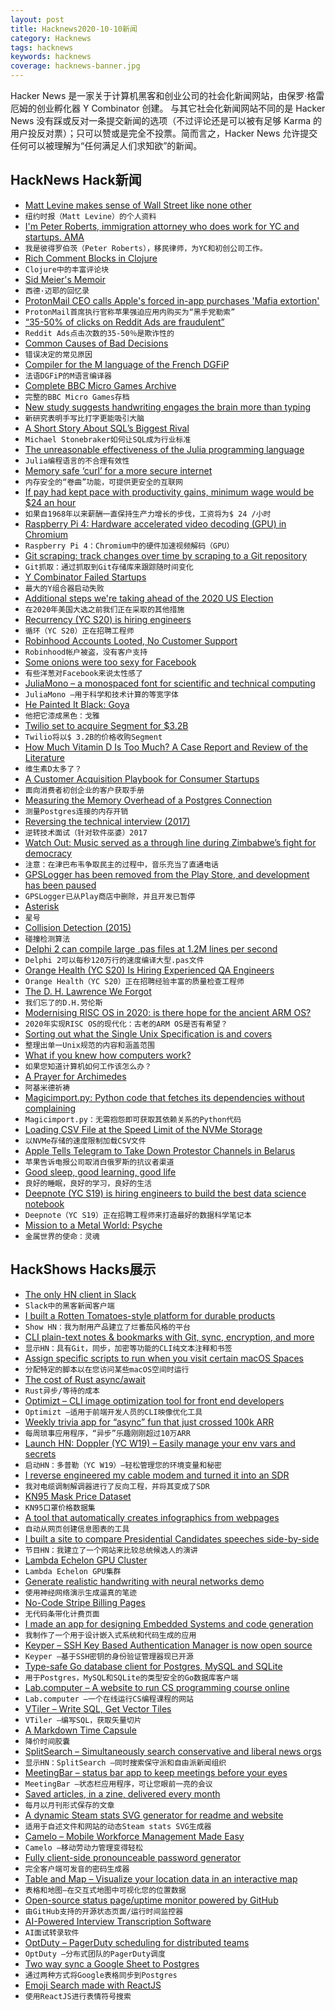 ```yaml
---
layout: post
title: Hacknews2020-10-10新闻
category: Hacknews
tags: hacknews
keywords: hacknews
coverage: hacknews-banner.jpg
---
```


Hacker News 是一家关于计算机黑客和创业公司的社会化新闻网站，由保罗·格雷厄姆的创业孵化器 Y Combinator 创建。
与其它社会化新闻网站不同的是 Hacker News 没有踩或反对一条提交新闻的选项（不过评论还是可以被有足够 Karma 的用户投反对票）；只可以赞或是完全不投票。简而言之，Hacker News 允许提交任何可以被理解为“任何满足人们求知欲”的新闻。

## HackNews Hack新闻


- [Matt Levine makes sense of Wall Street like none other](https://www.nytimes.com/2020/10/08/business/matt-levine-bloomberg.html)
- `纽约时报（Matt Levine）的个人资料`
- [I'm Peter Roberts, immigration attorney who does work for YC and startups. AMA](item?id=24730450)
- `我是彼得罗伯茨（Peter Roberts），移民律师，为YC和初创公司工作。 `
- [Rich Comment Blocks in Clojure](https://betweentwoparens.com/rich-comment-blocks)
- `Clojure中的丰富评论块`
- [Sid Meier's Memoir](https://sidmeiersmemoir.com/)
- `西德·迈耶的回忆录`
- [ProtonMail CEO calls Apple's forced in-app purchases 'Mafia extortion'](https://www.techspot.com/news/87043-protonmail-ceo-calls-apple-forced-app-purchases-mafia.html)
- `ProtonMail首席执行官称苹果强迫应用内购买为“黑手党勒索”`
- [“35-50% of clicks on Reddit Ads are fraudulent”](https://www.reddit.com/r/redditads/comments/ikfmln/3550_of_clicks_on_reddit_ads_are_fraudulent/)
- `Reddit Ads点击次数的35-50％是欺诈性的`
- [Common Causes of Bad Decisions](https://www.collaborativefund.com/blog/bad-decisions/)
- `错误决定的常见原因`
- [Compiler for the M language of the French DGFiP](https://gitlab.inria.fr/verifisc/mlang)
- `法语DGFiP的M语言编译器`
- [Complete BBC Micro Games Archive](http://bbcmicro.co.uk//about.php)
- `完整的BBC Micro Games存档`
- [New study suggests handwriting engages the brain more than typing](https://www.ctvnews.ca/health/new-study-suggests-handwriting-engages-the-brain-more-than-typing-1.5132542)
- `新研究表明手写比打字更能吸引大脑`
- [A Short Story About SQL’s Biggest Rival](http://holistics.io/blog/quel-vs-sql/?)
- `Michael Stonebraker如何让SQL成为行业标准`
- [The unreasonable effectiveness of the Julia programming language](https://arstechnica.com/science/2020/10/the-unreasonable-effectiveness-of-the-julia-programming-language/)
- `Julia编程语言的不合理有效性`
- [Memory safe ‘curl’ for a more secure internet](https://daniel.haxx.se/blog/2020/10/09/rust-in-curl-with-hyper/)
- `内存安全的“卷曲”功能，可提供更安全的互联网`
- [If pay had kept pace with productivity gains, minimum wage would be $24 an hour](https://www.commondreams.org/views/2020/01/21/if-worker-pay-had-kept-pace-productivity-gains-1968-todays-minimum-wage-would-be-24)
- `如果自1968年以来薪酬一直保持生产力增长的步伐，工资将为$ 24 /小时`
- [Raspberry Pi 4: Hardware accelerated video decoding (GPU) in Chromium](https://lemariva.com/blog/rss/raspberry-pi-4-video-acceleration-decode-chromium)
- `Raspberry Pi 4：Chromium中的硬件加速视频解码（GPU）`
- [Git scraping: track changes over time by scraping to a Git repository](https://simonwillison.net/2020/Oct/9/git-scraping/)
- `Git抓取：通过抓取到Git存储库来跟踪随时间变化`
- [Y Combinator Failed Startups](https://www.failory.com/blog/y-combinator-failures)
- `最大的Y组合器启动失败`
- [Additional steps we're taking ahead of the 2020 US Election](https://blog.twitter.com/en_us/topics/company/2020/2020-election-changes.html)
- `在2020年美国大选之前我们正在采取的其他措施`
- [Recurrency (YC S20) is hiring engineers](https://jobs.ashbyhq.com/recurrency)
- `循环（YC S20）正在招聘工程师`
- [Robinhood Accounts Looted, No Customer Support](https://www.bloomberg.com/news/articles/2020-10-09/robinhood-users-had-accounts-looted-say-there-s-no-one-to-call)
- `Robinhood帐户被盗，没有客户支持`
- [Some onions were too sexy for Facebook](https://www.bbc.com/news/54467384)
- `有些洋葱对Facebook来说太性感了`
- [JuliaMono – a monospaced font for scientific and technical computing](https://juliamono.netlify.app/)
- `JuliaMono –用于科学和技术计算的等宽字体`
- [He Painted It Black: Goya](https://literaryreview.co.uk/he-painted-it-black)
- `他把它漆成黑色：戈雅`
- [Twilio set to acquire Segment for $3.2B](https://www.forbes.com/sites/alexkonrad/2020/10/09/twilio-to-acquire-cloud-startup-segment-for-3-billion/)
- `Twilio将以$ 3.2B的价格收购Segment`
- [How Much Vitamin D Is Too Much? A Case Report and Review of the Literature](https://pubmed.ncbi.nlm.nih.gov/33030138/)
- `维生素D太多了？`
- [A Customer Acquisition Playbook for Consumer Startups](https://firstround.com/review/drive-growth-by-picking-the-right-lane-a-customer-acquisition-playbook-for-consumer-startups/)
- `面向消费者初创企业的客户获取手册`
- [Measuring the Memory Overhead of a Postgres Connection](https://blog.anarazel.de/2020/10/07/measuring-the-memory-overhead-of-a-postgres-connection/)
- `测量Postgres连接的内存开销`
- [Reversing the technical interview (2017)](https://aphyr.com/posts/340-reversing-the-technical-interview)
- `逆转技术面试（针对软件巫婆）2017`
- [Watch Out: Music served as a through line during Zimbabwe’s fight for democracy](https://www.laphamsquarterly.org/roundtable/watch-out)
- `注意：在津巴布韦争取民主的过程中，音乐充当了直通电话`
- [GPSLogger has been removed from the Play Store, and development has been paused](https://github.com/mendhak/gpslogger/issues/849#issue-710863256)
- `GPSLogger已从Play商店中删除，并且开发已暂停`
- [Asterisk](https://cormullion.github.io/pages/2020-10-09-asterisk/)
- `星号`
- [Collision Detection (2015)](http://www.jeffreythompson.org/collision-detection/)
- `碰撞检测算法`
- [Delphi 2 can compile large .pas files at 1.2M lines per second](https://twitter.com/pervognsen/status/1265582295575982080)
- `Delphi 2可以每秒120万行的速度编译大型.pas文件`
- [Orange Health (YC S20) Is Hiring Experienced QA Engineers](https://angel.co/company/orange-health/jobs/1005067-experienced-qa-engineer)
- `Orange Health（YC S20）正在招聘经验丰富的质量检查工程师`
- [The D. H. Lawrence We Forgot](https://www.newyorker.com/books/under-review/the-d-h-lawrence-we-forgot)
- `我们忘了的D.H.劳伦斯`
- [Modernising RISC OS in 2020: is there hope for the ancient ARM OS?](https://liam-on-linux.livejournal.com/73983.html)
- `2020年实现RISC OS的现代化：古老的ARM OS是否有希望？`
- [Sorting out what the Single Unix Specification is and covers](https://utcc.utoronto.ca/~cks/space/blog/unix/SingleUnixSpecificationWhat)
- `整理出单一Unix规范的内容和涵盖范围`
- [What if you knew how computers work?](https://www.xorpd.net/)
- `如果您知道计算机如何工作该怎么办？`
- [A Prayer for Archimedes](https://www.sciencenews.org/article/prayer-archimedes)
- `阿基米德祈祷`
- [Magicimport.py: Python code that fetches its dependencies without complaining](https://github.com/dheera/magicimport.py)
- `Magicimport.py：无需抱怨即可获取其依赖关系的Python代码`
- [Loading CSV File at the Speed Limit of the NVMe Storage](https://liuliu.me/eyes/loading-csv-file-at-the-speed-limit-of-the-nvme-storage/)
- `以NVMe存储的速度限制加载CSV文件`
- [Apple Tells Telegram to Take Down Protestor Channels in Belarus](https://www.iphoneincanada.ca/news/apple-telegram-belarus/)
- `苹果告诉电报公司取消白俄罗斯的抗议者渠道`
- [Good sleep, good learning, good life](https://supermemo.guru/wiki/Good_sleep,_good_learning,_good_life)
- `良好的睡眠，良好的学习，良好的生活`
- [Deepnote (YC S19) is hiring engineers to build the best data science notebook](https://deepnote.com/publish/jobs)
- `Deepnote（YC S19）正在招聘工程师来打造最好的数据科学笔记本`
- [Mission to a Metal World: Psyche](https://www.jpl.nasa.gov/missions/psyche/)
- `金属世界的使命：灵魂`


## HackShows Hacks展示

- [ The only HN client in Slack](https://slack.com/apps/A0187LHV5QC-digest)
- `Slack中的黑客新闻客户端`
- [ I built a Rotten Tomatoes-style platform for durable products](https://www.buyforlifeproducts.com/)
- `Show HN：我为耐用产品建立了烂番茄风格的平台`
- [ CLI plain-text notes & bookmarks with Git, sync, encryption, and more](https://github.com/xwmx/nb)
- `显示HN：具有Git，同步，加密等功能的CLI纯文本注释和书签`
- [ Assign specific scripts to run when you visit certain macOS Spaces](https://spencerdailey.com/2020/10/06/how-to-assign-specific-scripts-to-run-when-you-visit-certain-mac-spaces-%f0%9f%96%a5-%f0%9f%8e%af/)
- `分配特定的脚本以在您访问某些macOS空间时运行`
- [ The cost of Rust async/await](https://github.com/jkarneges/rust-async-bench)
- `Rust异步/等待的成本`
- [ Optimizt – CLI image optimization tool for front end developers](https://github.com/funbox/optimizt)
- `Optimizt –适用于前端开发人员的CLI映像优化工具`
- [ Weekly trivia app for “async” fun that just crossed 100k ARR](item?id=24713437)
- `每周琐事应用程序，“异步”乐趣刚刚超过10万ARR`
- [Launch HN: Doppler (YC W19) – Easily manage your env vars and secrets](item?id=24719722)
- `启动HN：多普勒（YC W19）–轻松管理您的环境变量和秘密`
- [ I reverse engineered my cable modem and turned it into an SDR](https://stdw.github.io/cm-sdr/)
- `我对电缆调制解调器进行了反向工程，并将其变成了SDR`
- [ KN95 Mask Price Dataset](https://maskprice.info/)
- `KN95口罩价格数据集`
- [ A tool that automatically creates infographics from webpages](https://www.turboinfographic.com/)
- `自动从网页创建信息图表的工具`
- [ I built a site to compare Presidential Candidates speeches side-by-side](https://biden-trump-speeches-search.typesense.org/)
- `节目HN：我建立了一个网站来比较总统候选人的演讲`
- [ Lambda Echelon GPU Cluster](https://lambdalabs.com/gpu-cluster/echelon)
- `Lambda Echelon GPU集群`
- [ Generate realistic handwriting with neural networks demo](https://www.calligrapher.ai/)
- `使用神经网络演示生成逼真的笔迹`
- [ No-Code Stripe Billing Pages](https://servicebot.io)
- `无代码条带化计费页面`
- [ I made an app for designing Embedded Systems and code generation](https://www.fsmpro.io)
- `我制作了一个用于设计嵌入式系统和代码生成的应用`
- [ Keyper – SSH Key Based Authentication Manager is now open source](https://keyper.dbsentry.com)
- `Keyper –基于SSH密钥的身份验证管理器现已开源`
- [ Type-safe Go database client for Postgres, MySQL and SQLite](https://github.com/prisma/prisma-client-go)
- `用于Postgres，MySQL和SQLite的类型安全的Go数据库客户端`
- [ Lab.computer – A website to run CS programming course online](https://lab.computer/docs/introduction/getting_started_instructor/)
- `Lab.computer –一个在线运行CS编程课程的网站`
- [ VTiler – Write SQL, Get Vector Tiles](https://www.vtiler.com)
- `VTiler –编写SQL，获取矢量切片`
- [ A Markdown Time Capsule](https://bury-it.herokuapp.com/)
- `降价时间胶囊`
- [ SplitSearch – Simultaneously search conservative and liberal news orgs](https://splitsearch.netlify.app/)
- `显示HN：SplitSearch –同时搜索保守派和自由派新闻组织`
- [ MeetingBar – status bar app to keep meetings before your eyes](https://apps.apple.com/app/meetingbar/id1532419400)
- `MeetingBar –状态栏应用程序，可让您眼前一亮的会议`
- [ Saved articles, in a zine, delivered every month](item?id=24725360)
- `每月以月刊形式保存的文章`
- [ A dynamic Steam stats SVG generator for readme and website](https://github.com/Ananto30/steam-stat)
- `适用于自述文件和网站的动态Steam stats SVG生成器`
- [ Camelo – Mobile Workforce Management Made Easy](https://getcamelo.com)
- `Camelo –移动劳动力管理变得轻松`
- [ Fully client-side pronounceable password generator](https://caseyjmorris.github.io/pronounceablePassword/)
- `完全客户端可发音的密码生成器`
- [ Table and Map – Visualize your location data in an interactive map](https://tableandmap.com/)
- `表格和地图–在交互式地图中可视化您的位置数据`
- [ Open-source status page/uptime monitor powered by GitHub](https://upptime.js.org)
- `由GitHub支持的开源状态页面/运行时间监控器`
- [ AI-Powered Interview Transcription Software](https://speechtext.ai/transcription-of-interviews)
- `AI面试转录软件`
- [ OptDuty – PagerDuty scheduling for distributed teams](https://optduty.com/)
- `OptDuty –分布式团队的PagerDuty调度`
- [ Two way sync a Google Sheet to Postgres](https://doc.seekwell.io/syncsheet)
- `通过两种方式将Google表格同步到Postgres`
- [ Emoji Search made with ReactJS](https://braydentw.github.io/react-emoji-search/)
- `使用ReactJS进行表情符号搜索`

